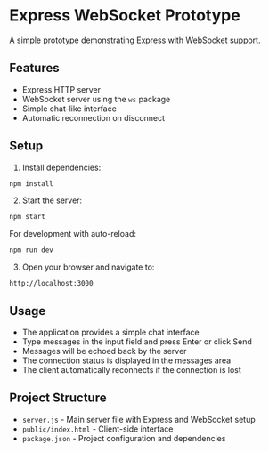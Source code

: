 # Express WebSocket Prototype


A simple prototype demonstrating Express with WebSocket support.

## Features

- Express HTTP server
- WebSocket server using the `ws` package
- Simple chat-like interface
- Automatic reconnection on disconnect

## Setup

1. Install dependencies:
```bash
npm install
```

2. Start the server:
```bash
npm start
```

For development with auto-reload:
```bash
npm run dev
```

3. Open your browser and navigate to:
```
http://localhost:3000
```

## Usage

- The application provides a simple chat interface
- Type messages in the input field and press Enter or click Send
- Messages will be echoed back by the server
- The connection status is displayed in the messages area
- The client automatically reconnects if the connection is lost

## Project Structure

- `server.js` - Main server file with Express and WebSocket setup
- `public/index.html` - Client-side interface
- `package.json` - Project configuration and dependencies 
